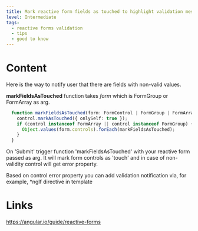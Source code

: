 ```yaml
---
title: Mark reactive form fields as touched to highlight validation messages
level: Intermediate
tags:
  - reactive forms validation
  - tips
  - good to know
---
```


# Content
Here is the way to notify user that there are fields with non-valid values.

**markFieldsAsTouched** function takes _form_ which is FormGroup or FormArray as arg. 

```typescript
  function markFieldsAsTouched(form: FormControl | FormGroup | FormArray): void {
    control.markAsTouched({ onlySelf: true });
    if (control instanceof FormArray || control instanceof FormGroup) {
      Object.values(form.controls).forEach(markFieldsAsTouched);
    }
  }
```

On 'Submit' trigger function 'markFieldsAsTouched' with your reactive form passed as arg. 
It will mark form controls as 'touch' and in case of non-validity control will get error property.

Based on control error property you can add validation notification via, for example, *ngIf directive in template

# Links

https://angular.io/guide/reactive-forms
